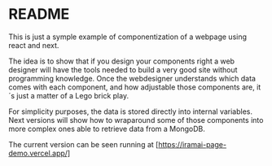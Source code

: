 # README

This is just a symple example of componentization of a webpage using react and next.

The idea is to show that if you design your components right a web designer will have the tools needed to build a very
good site without programming knowledge. Once the webdesigner understands which data comes with each
component, and how adjustable those components are, it´s just a matter of a Lego brick play.

For simplicity purposes, the data is stored directly into internal variables. Next versions will show how to wraparound
some of those components into more complex ones able to retrieve data from a MongoDB.

The current version can be seen running at [https://iramai-page-demo.vercel.app/]